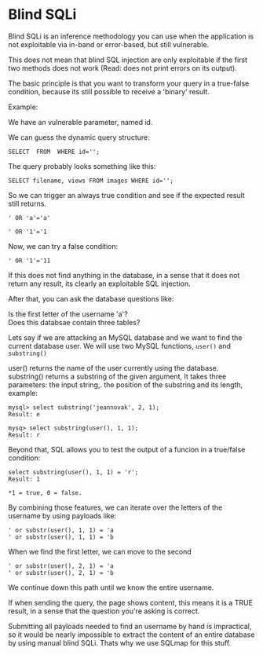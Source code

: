 # Blind SQLi

Blind SQLi is an inference methodology you can use when the application is not exploitable via in-band or error-based, but still vulnerable.

This does not mean that blind SQL injection are only exploitable if the first two methods does not work \(Read: does not print errors on its output\).

The basic principle is that you want to transform your query in a true-false condition, because its still possible to receive a 'binary' result.

Example:

We have an vulnerable parameter, named id.

We can guess the dynamic query structure:

```text
SELECT  FROM  WHERE id='';
```

The query probably looks something like this:

```text
SELECT filename, views FROM images WHERE id='';
```

So we can trigger an always true condition and see if the expected result still returns.

`' OR 'a'='a'`

`' OR '1'='1`

Now, we can try a false condition:

`' OR '1'='11`

If this does not find anything in the database, in a sense that it does not return any result, its clearly an exploitable SQL injection.

After that, you can ask the database questions like:

Is the first letter of the username 'a'?  
Does this databsae contain three tables?

Lets say if we are attacking an MySQL database and we want to find the current database user. We will use two MySQL functions, `user()` and `substring()`

user\(\) returns the name of the user currently using the database. substring\(\) returns a substring of the given argument, It takes three parameters: the input string,. the position of the substring and its length, example:

```text
mysql> select substring('jeannovak', 2, 1); 
Result: e

mysq> select substring(user(), 1, 1); 
Result: r
```

Beyond that, SQL allows you to test the output of a funcion in a true/false condition:

```text
select substring(user(), 1, 1) = 'r'; 
Result: 1 

*1 = true, 0 = false.
```

By combining those features, we can iterate over the letters of the username by using payloads like:

```text
' or substr(user(), 1, 1) = 'a 
' or substr(user(), 1, 1) = 'b
```

When we find the first letter, we can move to the second

```text
' or substr(user(), 2, 1) = 'a 
' or substr(user(), 2, 1) = 'b
```

We continue down this path until we know the entire username.

If when sending the query, the page shows content, this means it is a TRUE result, in a sense that the question you're asking is correct.

Submitting all payloads needed to find an username by hand is impractical, so it would be nearly impossible to extract the content of an entire database by using manual blind SQLi. Thats why we use SQLmap for this stuff.

